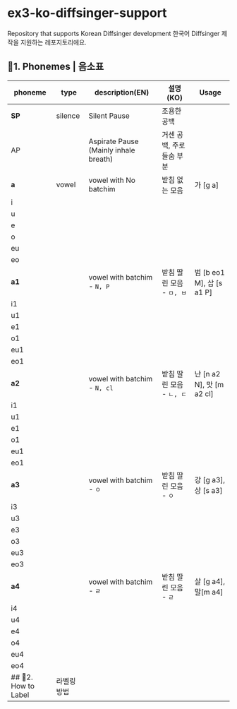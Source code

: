 # ex3-ko-diffsinger-support
Repository that supports Korean Diffsinger development
한국어 Diffsinger 제작을 지원하는 레포지토리에요.

## 🔖1. Phonemes | 음소표 
| phoneme | type | description(EN) | 설명(KO) | Usage
|---|---|---|---|---
| **SP** | silence | Silent Pause | 조용한 공백 | 
| AP |  | Aspirate Pause (Mainly inhale breath) | 거센 공백, 주로 들숨 부분 |
| **a** | vowel | vowel with No batchim | 받침 없는 모음 | 가 \[g a\]
| i |  |  |  |
| u |  |  |  |
| e |  |  |  |
| o |  |  |  |
| eu |  |  |  |
| eo |  |  |  |
| **a1** |  | vowel with batchim - `N, P` | 받침 딸린 모음 - `ㅁ, ㅂ` | 범 \[b eo1 M\], 삽 \[s a1 P\]
| i1 |  |  |  |
| u1 |  |  |  |
| e1 |  |  |  |
| o1 |  |  |  |
| eu1 |  |  |  |
| eo1 |  |  |  |
| **a2** |  | vowel with batchim - `N, cl` | 받침 딸린 모음 - `ㄴ, ㄷ` | 난 \[n a2 N\], 맛 \[m a2 cl\]
| i1 |  |  |  |
| u1 |  |  |  |
| e1 |  |  |  |
| o1 |  |  |  |
| eu1 |  |  |  |
| eo1 |  |  |  |
| **a3** |  | vowel with batchim - `ㅇ` | 받침 딸린 모음 - `ㅇ` | 강 \[g a3], 상 \[s a3\]
| i3 |  |  |  |
| u3 |  |  |  |
| e3 |  |  |  |
| o3 |  |  |  |
| eu3 |  |  |  |
| eo3 |  |  |  |
| **a4** |  | vowel with batchim - `ㄹ` | 받침 딸린 모음 - `ㄹ` | 살 \[g a4],  말\[m a4\]
| i4 |  |  |  |
| u4 |  |  |  |
| e4 |  |  |  |
| o4 |  |  |  |
| eu4 |  |  |  |
| eo4 |  |  |  |
## 🔖2. How to Label | 라벨링 방법
